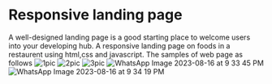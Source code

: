 # Responsive landing page
 A well-designed  landing page is a good starting place to welcome users into your developing hub.
 A responsive landing page on foods in a restaurent using html,css and javascript.
 The samples of web page as follows
 ![1pic](https://github.com/ANCYJOE123/PRODIGY_WD_01/assets/123748672/8e5f89da-2108-470b-b908-324f19d4b182)
 ![2pic](https://github.com/ANCYJOE123/PRODIGY_WD_01/assets/123748672/0882e282-53e2-41ea-9d2b-8fa5d9b1047a)
 ![3pic](https://github.com/ANCYJOE123/PRODIGY_WD_01/assets/123748672/0778ed8b-516d-4813-bf26-658f7385b29e)
 ![WhatsApp Image 2023-08-16 at 9 33 45 PM](https://github.com/ANCYJOE123/PRODIGY_WD_01/assets/123748672/4e0784a4-a591-4105-9810-675db84e8e1a)
 ![WhatsApp Image 2023-08-16 at 9 34 19 PM](https://github.com/ANCYJOE123/PRODIGY_WD_01/assets/123748672/7ff8f2bf-6fd3-461d-a3ad-3a1eef119526)





 
